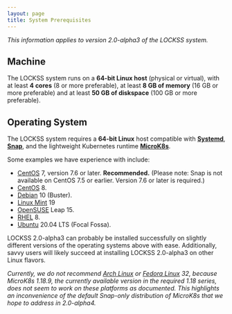 ```yaml
---
layout: page
title: System Prerequisites
---
```


*This information applies to version 2.0-alpha3 of the LOCKSS system.*

## Machine

The LOCKSS system runs on a **64-bit Linux host** (physical or virtual), with at least **4 cores** (8 or more preferable), at least **8 GB of memory** (16 GB or more preferable) and at least **50 GB of diskspace** (100 GB or more preferable).

## Operating System

The LOCKSS system requires a **64-bit Linux** host compatible with [**Systemd**](https://www.freedesktop.org/wiki/Software/systemd/), [**Snap**](https://snapcraft.io/docs/installing-snapd), and the lightweight Kubernetes runtime [**MicroK8s**](https://microk8s.io/).

Some examples we have experience with include:

*   [CentOS](https://www.centos.org/) 7, version 7.6 or later. **Recommended.** (Please note: Snap is not available on CentOS 7.5 or earlier. Version 7.6 or later is required.)
*   [CentOS](https://www.centos.org/) 8.
*   [Debian](https://www.debian.org/) 10 (Buster).
*   [Linux Mint](https://linuxmint.com/) 19
*   [OpenSUSE](https://www.opensuse.org/) Leap 15.
*   [RHEL](https://www.redhat.com/) 8.
*   [Ubuntu](https://ubuntu.com/) 20.04 LTS (Focal Fossa).

LOCKSS 2.0-alpha3 can probably be installed successfully on slightly different versions of the operating systems above with ease. Additionally, savvy users will likely succeed at installing LOCKSS 2.0-alpha3 on other Linux flavors.

*Currently, we do not recommend [Arch Linux](https://www.archlinux.org/) or [Fedora Linux](https://getfedora.org/) 32, because MicroK8s 1.18.9, the currently available version in the required 1.18 series, does not seem to work on these platforms as documented. This highlights an inconvenience of the default Snap-only distribution of MicroK8s that we hope to address in 2.0-alpha4.*
